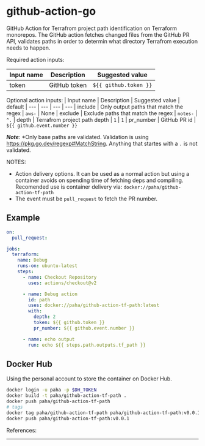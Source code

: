 # github-action-go

GitHub Action for Terrafrom project path identification on Terraform monorepos. The GitHub action fetches changed files from the GitHub PR API, validates paths in order to determin what directory Terrafrom execution needs to happen.

Required action inputs:

| Input name | Description | Suggested value 
| --- | --- | --- 
| token | GitHub token |  `${{ github.token }}`

Optional action inputs:
| Input name | Description | Suggested value | default
| --- | --- | --- | ---
| include | Only output paths that match the regex | `aws-` | None
| exclude | Exclude paths that match the regex | `notes-` | `^.`
| depth | Terrafrom project path depth | `1` | `1`
| pr_number | GitHub PR id | `${{ github.event.number }}`

___Note___: *Only base paths are validated. Validation is using https://pkg.go.dev/regexp#MatchString. Anything that startes with a `.` is not validated.

NOTES: 
- Action delivery options. It can be used as a normal action but using a container avoids on spending time of fetching deps and compiling. Recomended use is container delivery via: `docker://paha/github-action-tf-path`
- The event must be `pull_request` to fetch the PR number.

## Example


```yaml
on:
  pull_request:

jobs:
  terraform:
    name: Debug
    runs-on: ubuntu-latest
    steps:
      - name: Checkout Repository
        uses: actions/checkout@v2

      - name: Debug action
        id: path
        uses: docker://paha/github-action-tf-path:latest
        with:
          depth: 2
          token: ${{ github.token }}
          pr_number: ${{ github.event.number }}

      - name: echo output
        run: echo ${{ steps.path.outputs.tf_path }}
```

## Docker Hub

Using the personal account to store the container on Docker Hub.

```bash
docker login -u paha -p $DH_TOKEN
docker build -t paha/github-action-tf-path .
docker push paha/github-action-tf-path
# tags
docker tag paha/github-action-tf-path paha/github-action-tf-path:v0.0.1
docker push paha/github-action-tf-path:v0.0.1 

```

References:

---
[1]: https://github.com/sethvargo/go-githubactions
[2]: https://docs.github.com/en/actions/creating-actions/creating-a-docker-container-action
[3]: https://github.com/posener/goaction

